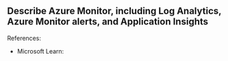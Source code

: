 ## Describe Azure Monitor, including Log Analytics, Azure Monitor alerts, and Application Insights

References:

* Microsoft Learn: []()
